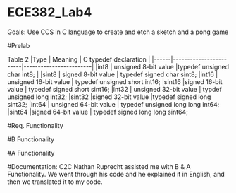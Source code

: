 ECE382_Lab4
===========
Goals: Use CCS in C language to create and etch a sketch and a pong game

#Prelab

Table 2
|Type	 | Meaning	              |  C typedef declaration |
|------|------------------------|------------------------|
|int8	 | unsigned 8-bit value	  |typedef	unsigned char int8; |
|sint8	|  signed 8-bit value	  |  typedef	signed char sint8;
|int16	 | unsigned 16-bit value |	  typedef unsigned short int16;
|sint16	|signed 16-bit value	   | typedef	signed short sint16;
|int32	 | unsigned 32-bit value	|  typdef unsigned long int32;
|sint32	|signed 32-bit value	    |typedef	signed long sint32;
|int64	 | unsigned 64-bit value	 | typedef unsigned long long int64;
|sint64	|signed 64-bit value	 | typedef signed long long sint64;


#Req. Functionality

#B Functionality

#A Functionality 

#Documentation: C2C Nathan Ruprecht assisted me with B & A Functionality. We went through his code and he explained it in English, 
and then we translated it to my code. 
